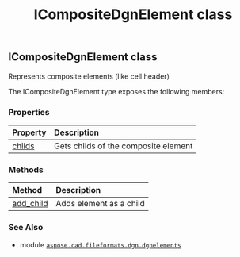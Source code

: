 ﻿---
title: ICompositeDgnElement class
second_title: Aspose.CAD for Python via .NET API References
description: 
type: docs
weight: 320
url: /aspose.cad.fileformats.dgn.dgnelements/icompositedgnelement/
is_root: false
---

## ICompositeDgnElement class

Represents composite elements (like cell header)



The ICompositeDgnElement type exposes the following members:

### Properties
| Property | Description |
| :- | :- |
| [childs](/cad/python-net/aspose.cad.fileformats.dgn.dgnelements/icompositedgnelement/childs) | Gets childs of the composite element |


### Methods
| Method | Description |
| :- | :- |
| [add_child](/cad/python-net/aspose.cad.fileformats.dgn.dgnelements/icompositedgnelement/add_child/#aspose.cad.fileformats.dgn.dgnelements.DgnElement) | Adds element as a child |



### See Also
* module [`aspose.cad.fileformats.dgn.dgnelements`](..)
